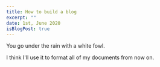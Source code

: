 ```yaml
---
title: How to build a blog
excerpt: ""
date: 1st, June 2020
isBlogPost: true
---
```


You go under the rain with a white fowl.

I think I'll use it to format all of my documents from now on.